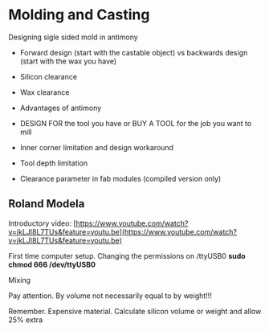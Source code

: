 # Molding and Casting

Designing sigle sided mold in antimony

* Forward design (start with the castable object) vs backwards design (start with the wax you have)

* Silicon clearance

* Wax clearance

* Advantages of antimony

* DESIGN FOR the tool you have or BUY A TOOL for the job you want to mill

* Inner corner limitation and design workaround

* Tool depth limitation

* Clearance parameter in fab modules (compiled version only)

## Roland Modela

Introductory video: [https://www.youtube.com/watch?v=jkLJI8L7TUs&feature=youtu.be](https://www.youtube.com/watch?v=jkLJI8L7TUs&feature=youtu.be)

First time computer setup. Changing the permissions on /ttyUSB0 **sudo chmod 666 /dev/ttyUSB0**

Mixing

Pay attention. By volume not necessarily equal to by weight!!!

Remember. Expensive material. Calculate silicon volume or weight and allow 25% extra